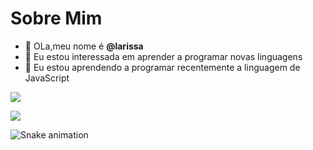 # Sobre Mim

- 👋 OLa,meu nome é **@larissa**
- 👀 Eu estou interessada em aprender a programar novas linguagens
- 🌱 Eu estou aprendendo a programar recentemente a linguagem de JavaScript

<a href="https://www.youtube.com/channel/UC7nSQqOhBfWEeiWKYkp3mZA" target="_blank"><img src="https://img.shields.io/badge/YouTube-FF0000?style=for-the-badge&logo=youtube&logoColor=white" target="_blank"></a>

<a href="https://www.instagram.com/p/CYausQNMQ4V/?utm_source=ig_web_copy_link" target="_blank"><img src="https://img.shields.io/badge/-Instagram-%23E4405F?style=for-the-badge&logo=instagram&logoColor=white" target="_blank"></a>

![Snake animation](https://github.com/https://tenor.com/bEbVI.gif/blob/output/github-contribution-grid-snake.svg)
